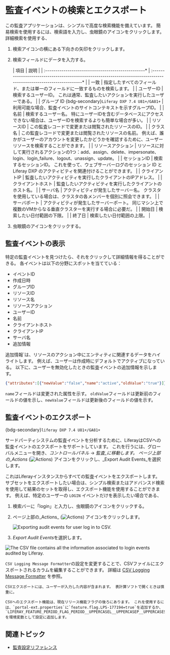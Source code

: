 # 監査イベントの検索とエクスポート

この監査アプリケーションは、シンプルで高度な検索機能を備えています。 簡易検索を使用するには、検索語を入力し、虫眼鏡のアイコンをクリックします。 詳細検索を使用する、

1. 検索アイコンの横にある下向きの矢印をクリックします。

1. 検索フィールドにデータを入力する。

   | 項目                                                  | 説明                                                                                                                   |
   | :-------------------------------------------------* | :------------------------------------------------------------------------------------------------------------------* |
   | 一致                                                  | 指定したすべてのフィールド、または単一のフィールドに一致するものを検索します。                                                                              |
   | ユーザーID                                              | 検索するユーザーID。 これは通常、監査したいアクションを実行したユーザーである。                                                                            |
   | グループ ID {bdg-secondary}`Liferay DXP 7.4 U81+/GA81+` | 利用可能な場合、監査イベントのサイトコンテキストを示すグループID。                                                                                   |
   | 名前                                                  | 検索するユーザー名。 特にユーザーIDを含むデータベースにアクセスできない場合は、ユーザーIDを検索するよりも簡単な場合が多い。                                                     |
   | リソースID                                              | この監査レコードで変更または閲覧されたリソースのID。                                                                                          |
   | クラス名                                                | この監査レコードで変更または閲覧されたリソースの名前。 例えば、誰かがユーザーのアカウントを変更したかどうかを確認するために、ユーザーリソースを検索することができます。                                 |
   | リソースアクション                                           | リソースに対して実行されるアクションの1つ：add、assign、delete、impersonate、login、login_failure、logout、unassign、update。 |
   | セッションID                                             | 検索するセッションID。 これを使って、ウェブサーバーログのセッション ID と Liferay DXP のアクティビティを関連付けることができます。                                          |
   | クライアントIP                                            | 監査したいアクティビティを実行したクライアントのIPアドレス。                                                                                      |
   | クライアントホスト                                           | 監査したいアクティビティを実行したクライアントのホスト名。                                                                                        |
   | サーバ名                                                | アクティビティが発生したサーバー名。 クラスタを使用している場合は、クラスタの各メンバーを個別に照会できます。                                                              |
   | サーバポート                                              | アクティビティが発生したサーバーポート。 同じマシン上で複数のVMからなる垂直クラスターを実行する場合に必要だ。                                                             |
   | 開始日                                                 | 検索したい日付範囲の下限。                                                                                                        |
   | 終了日                                                 | 検索したい日付範囲の上限。                                                                                                        |

1. 虫眼鏡のアイコンをクリックする。

## 監査イベントの表示

特定の監査イベントを見つけたら、それをクリックして詳細情報を得ることができる。 各イベントは以下の分野にスポットを当てている：

* イベントID
* 作成日時
* グループID
* リソースID
* リソース名
* リソースアクション
* ユーザーID
* 名前
* クライアントホスト
* クライアントIP
* サーバ名
* 追加情報

追加情報`は、リソースのアクション中にエンティティに関連するデータをハイライトします。 例えば、ユーザーは作成時にデフォルトでアクティブになっている。 以下に、ユーザーを無効化したときの監査イベントの追加情報を示します。

```json
{"attributes":[{"newValue":"false","name":"active","oldValue":"true"}]}
```

`name`フィールドは変更された属性を示す。 `oldValue`フィールドは更新前のフィールドの値を示し、`newValue`フィールドは更新後のフィールドの値を示す。

## 監査イベントのエクスポート

{bdg-secondary}`liferay DXP 7.4 U81+/GA81+`

サードパーティシステムの監査イベントを分析するために、LiferayはCSVへの監査イベントのエクスポートをサポートしています。 これを行うには、グローバルメニューを開き、_コントロールパネル_ &rarr; _監査_に移動します。 ページ上部の_Actions_ (![Actions](../../images/icon-actions.png)) アイコンをクリックし、_Export Audit Events_を選択します。

これはLiferayインスタンスからすべての監査イベントをエクスポートします。 サブセットをエクスポートしたい場合は、シンプル検索またはアドバンスド検索を使用して結果のセットを取得し、エクスポート機能を使用することができます。 例えば、特定のユーザーの `LOGIN` イベントだけを表示したい場合である、

1. 検索バーに「login」と入力し、虫眼鏡のアイコンをクリックする。

1. ページ上部の_Actions_ (![Actions](../../images/icon-actions.png)) アイコンをクリックします。

   ![Exporting audit events for user log in to CSV.](./searching-and-exporting-audits-events/images/01.png)

1. *Export Audit Events*を選択します。

![The CSV file contains all the information associated to login events audited by Liferay.](./searching-and-exporting-audits-events/images/02.png)

`CSV Logging Message Formatter`の設定を変更することで、CSVファイルにエクスポートされるカラムを編集することができます。 詳細は [CSV Logging Message Formatter](./audit-configuration-reference.md#csv-logging-message-formatter) を参照。

```{warning}
CSVエクスポートには、ユーザーが入力した内容が含まれます。 表計算ソフトで開くときは慎重に。
```

```{important}
CSVへのエクスポート機能は、現在リリース機能フラグの後ろにあります。 これを使用するには、`portal-ext.properties`に`feature.flag.LPS-177194=true`を追加するか、`LIFERAY_FEATURE_PERIOD_FLAG_PERIOD__UPPERCASEL__UPPERCASEP__UPPERCASES__MINUS__NUMBER1__NUMBER7__NUMBER1__NUMBER9__NUMBER4_=true`を環境変数として設定に追加します。
```

## 関連トピック

* [監査設定リファレンス](./audit-configuration-reference.md)
